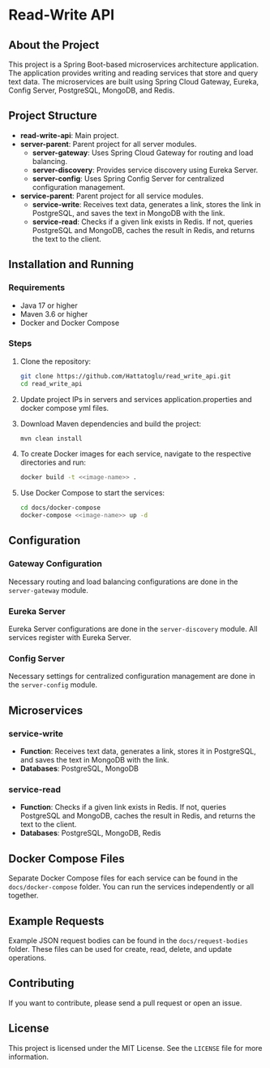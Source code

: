 # Read-Write API

## About the Project

This project is a Spring Boot-based microservices architecture application. The application provides writing and reading services that store and query text data. The microservices are built using Spring Cloud Gateway, Eureka, Config Server, PostgreSQL, MongoDB, and Redis.

## Project Structure

- **read-write-api**: Main project.
- **server-parent**: Parent project for all server modules.
  - **server-gateway**: Uses Spring Cloud Gateway for routing and load balancing.
  - **server-discovery**: Provides service discovery using Eureka Server.
  - **server-config**: Uses Spring Config Server for centralized configuration management.
- **service-parent**: Parent project for all service modules.
  - **service-write**: Receives text data, generates a link, stores the link in PostgreSQL, and saves the text in MongoDB with the link.
  - **service-read**: Checks if a given link exists in Redis. If not, queries PostgreSQL and MongoDB, caches the result in Redis, and returns the text to the client.

## Installation and Running

### Requirements

- Java 17 or higher
- Maven 3.6 or higher
- Docker and Docker Compose

### Steps

1. Clone the repository:

    ```sh
    git clone https://github.com/Hattatoglu/read_write_api.git
    cd read_write_api
    ```
	
2. Update project IPs in servers and services application.properties and docker compose yml files.

3. Download Maven dependencies and build the project:

    ```sh
    mvn clean install
    ```
	
4. To create Docker images for each service, navigate to the respective directories and run:

    ```sh
    docker build -t <<image-name>> .
    ```	

5. Use Docker Compose to start the services:

    ```sh
    cd docs/docker-compose
    docker-compose <<image-name>> up -d
    ```

## Configuration

### Gateway Configuration

Necessary routing and load balancing configurations are done in the `server-gateway` module.

### Eureka Server

Eureka Server configurations are done in the `server-discovery` module. All services register with Eureka Server.

### Config Server

Necessary settings for centralized configuration management are done in the `server-config` module.

## Microservices

### service-write

- **Function**: Receives text data, generates a link, stores it in PostgreSQL, and saves the text in MongoDB with the link.
- **Databases**: PostgreSQL, MongoDB

### service-read

- **Function**: Checks if a given link exists in Redis. If not, queries PostgreSQL and MongoDB, caches the result in Redis, and returns the text to the client.
- **Databases**: PostgreSQL, MongoDB, Redis

## Docker Compose Files

Separate Docker Compose files for each service can be found in the `docs/docker-compose` folder. You can run the services independently or all together.

## Example Requests

Example JSON request bodies can be found in the `docs/request-bodies` folder. These files can be used for create, read, delete, and update operations.

## Contributing

If you want to contribute, please send a pull request or open an issue.

## License

This project is licensed under the MIT License. See the `LICENSE` file for more information.
